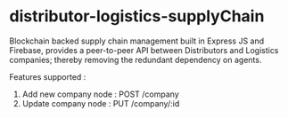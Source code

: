 # distributor-logistics-supplyChain

Blockchain backed supply chain management built in Express JS and Firebase, provides a peer-to-peer API between Distributors and Logistics companies; thereby removing the redundant dependency on agents.

Features supported : 

1. Add new company node : POST /company
2. Update company node  : PUT  /company/:id
